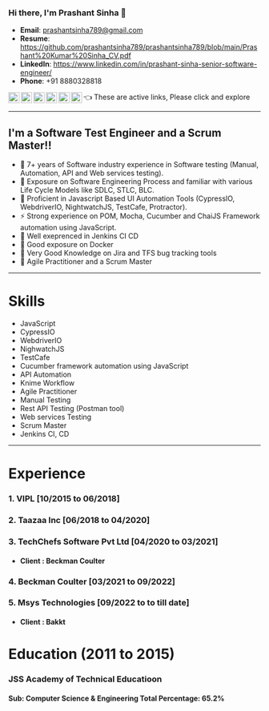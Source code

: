### Hi there, I'm Prashant Sinha 👋
- **Email**: prashantsinha789@gmail.com
- **Resume**: https://github.com/prashantsinha789/prashantsinha789/blob/main/Prashant%20Kumar%20Sinha_CV.pdf
- **LinkedIn**: https://www.linkedin.com/in/prashant-sinha-senior-software-engineer/
- **Phone**: +91 8880328818

[<img align="left" alt="codeSTACKr.com" width="22px" src="https://cdn.jsdelivr.net/npm/simple-icons@3.3.0/icons/github.svg" />][website]
[<img align="left" alt="codeSTACKr | LinkedIn" width="22px" src="https://cdn.jsdelivr.net/npm/simple-icons@v3/icons/linkedin.svg" />][linkedin]
[<img align="left" alt="codeSTACKr | Instagram" width="22px" src="https://cdn.jsdelivr.net/npm/simple-icons@v3/icons/facebook.svg" />][fb]
[<img align="left" alt="codeSTACKr | Instagram" width="22px" src="https://cdn.jsdelivr.net/npm/simple-icons@v3/icons/instagram.svg" />][instagram]
[<img align="left" alt="codeSTACKr | Instagram" width="22px" src="https://cdn.jsdelivr.net/npm/simple-icons@v3/icons/whatsapp.svg" />][whatsapp]
[<img align="left" alt="codeSTACKr | Instagram" width="22px" src="https://cdn.jsdelivr.net/npm/simple-icons@v3/icons/gmail.svg" />][gmail]
      👈 These are active links, Please click and explore
</br>


---

## I'm a Software Test Engineer and a Scrum Master!! 
- 🔭 7+ years of Software industry experience in Software testing (Manual, Automation, API and Web services testing).
- 🌱 Exposure on Software Engineering Process and familiar with various Life Cycle Models like SDLC, STLC, BLC.
- 👯 Proficient in Javascript Based UI Automation Tools (CypressIO, WebdriverIO, NightwatchJS, TestCafe, Protractor).
- ⚡ Strong experience on POM, Mocha, Cucumber and ChaiJS Framework automation using JavaScript.
- 👯 Well exeprenced in Jenkins CI CD 
- 🔭 Good exposure on Docker
- 👯 Very Good Knowledge on Jira and TFS bug tracking tools
- 🔭 Agile Practitioner and a Scrum Master

---

# Skills

-   JavaScript
-   CypressIO
-   WebdriverIO
-	NighwatchJS
-	TestCafe
-	Cucumber framework automation using JavaScript
-	API Automation
-	Knime Workflow 
-	Agile Practitioner 
-	Manual Testing
-	Rest API Testing (Postman tool)
-	Web services Testing
-	Scrum Master
-	Jenkins CI, CD

---

# Experience 

### 1.	VIPL [10/2015 to 06/2018]	
### 2.	Taazaa Inc [06/2018 to 04/2020]
### 3.	TechChefs Software Pvt Ltd [04/2020 to 03/2021]
- ####  Client : Beckman Coulter
### 4.	Beckman Coulter [03/2021 to 09/2022]
### 5.	Msys Technologies [09/2022 to to till date]
- ####  Client : Bakkt

# Education (2011 to 2015)
### JSS Academy of Technical Educatioon 
#### Sub: Computer Science & Engineering Total Percentage: 65.2%


[website]: https://github.com/prashantsinha789/
[instagram]: https://www.instagram.com/prashant.sinha7891/
[linkedin]: https://www.linkedin.com/in/prashant-sinha-senior-software-engineer/
[fb]: https://www.facebook.com/pksinha91
[whatsapp]: https://api.whatsapp.com/send?phone=918880328818&text=Hello
[gmail]: https://mail.google.com/mail/u/0/#inbox?compose=new
